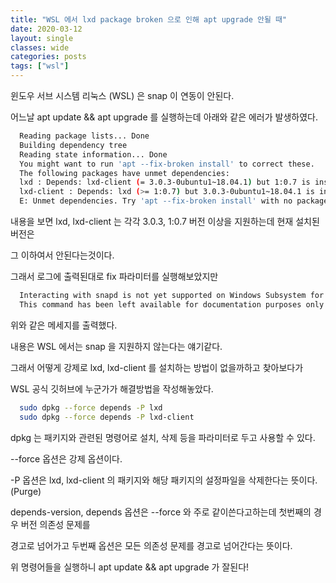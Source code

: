```yaml
---
title: "WSL 에서 lxd package broken 으로 인해 apt upgrade 안될 때"
date: 2020-03-12
layout: single
classes: wide
categories: posts
tags: ["wsl"]
---
```


윈도우 서브 시스템 리눅스 (WSL) 은 snap 이 연동이 안된다.

어느날 apt update && apt upgrade 를 실행하는데 아래와 같은 에러가 발생하였다.

```sh
  Reading package lists... Done
  Building dependency tree       
  Reading state information... Done
  You might want to run 'apt --fix-broken install' to correct these.
  The following packages have unmet dependencies:
  lxd : Depends: lxd-client (= 3.0.3-0ubuntu1~18.04.1) but 1:0.7 is installed
  lxd-client : Depends: lxd (>= 1:0.7) but 3.0.3-0ubuntu1~18.04.1 is installed
  E: Unmet dependencies. Try 'apt --fix-broken install' with no packages (or specify a solution).
```

내용을 보면 lxd, lxd-client 는 각각 3.0.3, 1:0.7 버전 이상을 지원하는데 현재 설치된 버전은 

그 이하여서 안된다는것이다.

그래서 로그에 출력된대로 fix 파라미터를 실행해보았지만 

```sh
  Interacting with snapd is not yet supported on Windows Subsystem for Linux.
  This command has been left available for documentation purposes only.
```

위와 같은 메세지를 출력했다.

내용은 WSL 에서는 snap 을 지원하지 않는다는 얘기같다.

그래서 어떻게 강제로 lxd, lxd-client 를 설치하는 방법이 없을까하고 찾아보다가 

WSL 공식 깃허브에 누군가가 해결방법을 작성해놓았다.


```sh
  sudo dpkg --force depends -P lxd
  sudo dpkg --force depends -P lxd-client
```

dpkg 는 패키지와 관련된 명령어로 설치, 삭제 등을 파라미터로 두고 사용할 수 있다.

--force 옵션은 강제 옵션이다.

-P 옵션은 lxd, lxd-client 의 패키지와 해당 패키지의 설정파일을 삭제한다는 뜻이다. (Purge)

depends-version, depends 옵션은 --force 와 주로 같이쓴다고하는데 첫번째의 경우 버전 의존성 문제를 

경고로 넘어가고 두번째 옵션은 모든 의존성 문제를 경고로 넘어간다는 뜻이다.


위 명령어들을 실행하니 apt update && apt upgrade 가 잘된다!